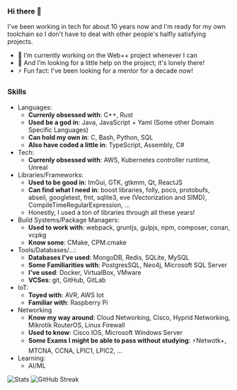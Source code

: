 ### Hi there 👋

I've been working in tech for about 10 years now and I'm ready for my own toolchain so I don't have to deal with other people's halfly satisfying projects.

- 🔭 I’m currently working on the Web++ project whenever I can
- 🤔 And I’m looking for a little help on the project; it's lonely there!
- ⚡ Fun fact: I've been looking for a mentor for a decade now!

### Skills

- Languages:
  - **Currenly obsessed with**: C++, Rust
  - **Used be a god in**: Java, JavaScript + Yaml (Some other Domain Specific Languages)
  - **Can hold my own in**: C, Bash, Python, SQL
  - **Also have coded a little in**: TypeScript, Assembly, C#
- Tech:
  - **Currenly obsessed with**: AWS, Kubernetes controller runtime, Unreal
- Libraries/Frameworks:
  - **Used to be good in**: ImGui, GTK, gtkmm, Qt, ReactJS
  - **Can find what I need in**: boost libraries, folly, poco, protobufs, abseil, googletest, fmt, sqlite3, eve (Vectorization and SIMD), CompileTimeRegularExpression, ...
  - Honestly, I used a ton of libraries through all these years!
- Build Systems/Package Managers:
  - **Used to work with**: webpack, gruntjs, gulpjs, npm, composer, conan, vcpkg
  - **Know some**: CMake, CPM.cmake
- Tools/Databases/...:
  - **Databases I've used**: MongoDB, Redis, SQLite, MySQL 
  - **Some Familiarities with**:  PostgresSQL, Neo4j, Microsoft SQL Server 
  - **I've used**: Docker, VirtualBox, VMware
  - **VCSes**: git, GitHub, GitLab
- IoT:
  - **Toyed with**: AVR, AWS Iot
  - **Familiar with**: Raspberry Pi
- Networking
  - **Know my way around**: Cloud Networking, Cisco, Hyprid Networking, Mikrotik RouterOS, Linux Firewall
  - **Used to know**: Cisco IOS, Microsoft Windows Server
  - **Some Exams I might be able to pass without studying**: ⚡Netwotk+, MTCNA, CCNA, LPIC1, LPIC2, ...
- Learning:
  - AI/ML

![Stats](https://github-readme-stats.vercel.app/api?username=megatorun0&show_icons=true&theme=gotham)
![GitHub Streak](https://streak-stats.demolab.com?user=megatorun0&theme=merko&border_radius=10&date_format=M%20j%5B%2C%20Y%5D)
